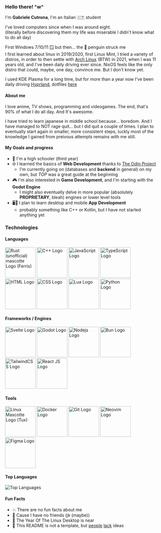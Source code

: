 ### Hello there! ^w^
I'm **Gabriele Cutrona**, I'm an Italian 🇮🇹 student

I've loved computers since when I was around eight.<br />
(literally before discovering them my life was miserable I didn't know what to do all day)

First Windows 7/10/11 🪟 but then... the 🐧 penguin struck me<br />
I first learned about linux in 2019/2020, first Linux Mint, I tried a variety of distros, in order to then settle with [Arch Linux](https://archlinux.org) (BTW) in 2021,
when I was 11 years old, and I've been daily driving ever since. NixOS feels like the only distro that could, maybe, one day, convince me. But I don't know yet.

I used KDE Plasma for a long time, but for more than a year now I've been daily driving [Hyprland](https://hypr.land), dotfiles [here](https://github.com/Gabriele-Cutrona/.dotfiles)

#### About me
I love anime, TV shows, programming and videogames. The end, that's 90% of what I do all day. And It's awesome.

I have tried to learn japanese in middle school because... boredom. And I have managed to NOT rage quit... but I did quit a couple of times.
I plan to eventually start again in smaller, more consistent steps, luckly most of the knowledge I gained from preivous attempts remains with me still.

#### My Goals and progress
- 🏫 I'm a high schooler (third year)
- 🌐 I learned the basics of **Web Development** thanks to [The Odin Project](https://www.theodinproject.com)
	- I'm currently going on (databases and **backend** in general) on my own, but *TOP* was a great guide at the beginning
 - 🎮 I'm also interested in **Game Development**, and I'm starting with the **Godot Engine**
	- I might also eventually delve in more popular (absolutely **PROPRIETARY**, bleah) engines or lower level tools
 - 🖥️📱 I plan to learn desktop and mobile **App Development**
 	- probably something like C++ or Kotlin, but I have not started anything yet

### Technologies
#### Languages
<div>
	<img width="100" src="https://rustacean.net/assets/cuddlyferris.svg" alt="Rust (unofficial) mascotte Logo (Ferris)" />
	<img width="100" src="https://cdn.jsdelivr.net/gh/devicons/devicon@latest/icons/cplusplus/cplusplus-original.svg" alt="C++ Logo" />
	<img width="100" src="https://cdn.jsdelivr.net/gh/devicons/devicon@latest/icons/javascript/javascript-original.svg" alt="JavaScript Logo" />
	<img width="100" src="https://cdn.jsdelivr.net/gh/devicons/devicon@latest/icons/typescript/typescript-original.svg" alt="TypeScript Logo" />
	<img width="100" src="https://cdn.jsdelivr.net/gh/devicons/devicon@latest/icons/html5/html5-original.svg" alt="HTML Logo" />
	<img width="100" src="https://cdn.jsdelivr.net/gh/devicons/devicon@latest/icons/css3/css3-original.svg" alt="CSS Logo" />
 	<img width="100" src="https://cdn.jsdelivr.net/gh/devicons/devicon@latest/icons/lua/lua-original.svg" alt="Lua Logo" />
	<img width="100" src="https://cdn.jsdelivr.net/gh/devicons/devicon@latest/icons/python/python-original.svg" alt="Python Logo" />
 
</div>

#### Frameworks / Engines
<div>
	<img width="100" src="https://cdn.jsdelivr.net/gh/devicons/devicon@latest/icons/svelte/svelte-original.svg" alt="Svelte Logo" />
	<img width="100" src="https://cdn.jsdelivr.net/gh/devicons/devicon@latest/icons/godot/godot-original.svg" alt="Godot Logo" />
    <img width="100" src="https://cdn.jsdelivr.net/gh/devicons/devicon@latest/icons/nodejs/nodejs-original.svg" alt="Nodejs Logo" />
	<img width="100" src="https://cdn.jsdelivr.net/gh/devicons/devicon@latest/icons/bun/bun-original.svg" alt="Bun Logo" />
	<img width="100" src="https://cdn.jsdelivr.net/gh/devicons/devicon@latest/icons/tailwindcss/tailwindcss-original.svg" alt="TailwindCSS Logo" />
	<img width="100" src="https://cdn.jsdelivr.net/gh/devicons/devicon@latest/icons/react/react-original.svg" alt="React JS Logo" />
</div>

#### Tools
<div>
	<img width="100" src="https://cdn.jsdelivr.net/gh/devicons/devicon@latest/icons/linux/linux-original.svg" alt="Linux Mascotte Logo (Tux)" />
	<img width="100" src="https://cdn.jsdelivr.net/gh/devicons/devicon@latest/icons/docker/docker-original.svg" alt="Docker Logo" />
    <img width="100" src="https://cdn.jsdelivr.net/gh/devicons/devicon@latest/icons/git/git-original.svg" alt="Git Logo" />
    <img width="100" src="https://cdn.jsdelivr.net/gh/devicons/devicon@latest/icons/neovim/neovim-original.svg" alt="Neovim Logo" />
	<img width="100" src="https://cdn.jsdelivr.net/gh/devicons/devicon@latest/icons/figma/figma-original.svg" alt="Figma Logo" />
</div>

#### Top Languages
![Top Languages](https://github-readme-stats.vercel.app/api/top-langs/?username=Gabriele-Cutrona&layout=compact&theme=catppuccin_mocha&0)

#### Fun Facts
- 💥 There are no fun facts about me
- 🙁 Cause I have no friends (jk (maybe))
- 🐧 The Year Of The Linux Desktop is near
- 📃 This README is not a template, but [people](https://github.com/MattRaider) [lack](https://github.com/AlessandroStraf) ideas
